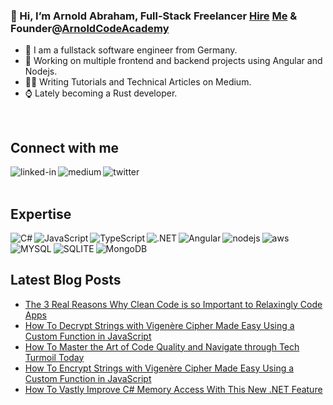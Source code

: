### 👋 Hi, I’m Arnold Abraham, Full-Stack Freelancer [Hire](https://www.freelancermap.de/freelancer-verzeichnis/profile/entwicklung/367608-profil-arnold-abraham-full-stack-web-developer-firmware-developer-videokurse-software-entwicklung-medium-autor-aus-nordrhein-westfalen-wermelskirchen.html) [Me](https://www.linkedin.com/in/arnold-abraham/) & Founder@[ArnoldCodeAcademy](www.arnoldcode.com)

- 🔎 I am a fullstack software engineer from Germany.
- 🔭 Working on multiple frontend and backend projects using Angular and Nodejs.
- ✍🏻 Writing Tutorials and Technical Articles on Medium.
- ⌚ Lately becoming a Rust developer.
<br>

## Connect with me
[<img align="left" alt="linked-in" src="https://img.shields.io/badge/linkedin-%230077B5.svg?&style=for-the-badge&logo=linkedin&logoColor=white" />](https://www.linkedin.com/in/arnold-abraham/)
[<img align="left" alt="medium" src="https://img.shields.io/badge/medium-%2312100E.svg?&style=for-the-badge&logo=medium&logoColor=white" />](https://arnoldcode.medium.com/)
[<img align="left" alt="twitter" src="https://img.shields.io/badge/twitter-%231DA1F2.svg?&style=for-the-badge&logo=twitter&logoColor=white" />](https://twitter.com/ArnoldAbrahamP1)
<br>
<br>
## Expertise

<img align="left" alt="C#" src="https://img.shields.io/badge/C%23-239120?style=for-the-badge&logo=c-sharp&logoColor=white" />
<img align="left" alt="JavaScript" src="https://img.shields.io/badge/JavaScript-323330?style=for-the-badge&logo=javascript&logoColor=F7DF1E" />
<img align="left" alt="TypeScript" src="https://img.shields.io/badge/TypeScript-007ACC?style=for-the-badge&logo=typescript&logoColor=white" />
<img align="left" alt=".NET" src="https://img.shields.io/badge/.NET-5C2D91?style=for-the-badge&logo=.net&logoColor=white" />
<img align="left" alt="Angular" src="https://img.shields.io/badge/Angular-DD0031?style=for-the-badge&logo=angular&logoColor=white" />
<img align="left" alt="nodejs" src="https://img.shields.io/badge/node.js%20-%2343853D.svg?&style=for-the-badge&logo=node.js&logoColor=white" />
<img align="left" alt="aws" src="https://img.shields.io/badge/Amazon%20AWS-%23232F3E?logo=amazon-aws&logoColor=white&style=for-the-badge" />
<img align="left" alt="MYSQL" src="https://img.shields.io/badge/MySQL-00000F?style=for-the-badge&logo=mysql&logoColor=white" />
<img align="left" alt="SQLITE" src="https://img.shields.io/badge/SQLite-07405E?style=for-the-badge&logo=sqlite&logoColor=white" />
<img align="left" alt="MongoDB" src="https://img.shields.io/badge/MongoDB-4EA94B?style=for-the-badge&logo=mongodb&logoColor=white" />
<br>
<br>

## Latest Blog Posts
<!-- BLOG-POST-LIST:START -->
- [The 3 Real Reasons Why Clean Code is so Important to Relaxingly Code Apps](https://arnoldcode.medium.com/the-3-real-reasons-why-clean-code-is-so-important-to-relaxingly-code-apps-f016a0e1ce3b?source=rss-857fb75dacea------2)
- [How To Decrypt Strings with Vigenère Cipher Made Easy Using a Custom Function in JavaScript](https://arnoldcode.medium.com/how-to-decrypt-strings-with-vigen%C3%A8re-cipher-made-easy-using-a-custom-function-in-javascript-6896e9d54a8c?source=rss-857fb75dacea------2)
- [How To Master the Art of Code Quality and Navigate through Tech Turmoil Today](https://levelup.gitconnected.com/how-to-triumph-over-tech-turmoil-embrace-serenity-in-the-software-storm-1d736f68b756?source=rss-857fb75dacea------2)
- [How To Encrypt Strings with Vigenère Cipher Made Easy Using a Custom Function in JavaScript](https://arnoldcode.medium.com/how-to-encrypt-strings-with-vigen%C3%A8re-cipher-made-easy-using-a-custom-function-in-javascript-92d50a4e9dc9?source=rss-857fb75dacea------2)
- [How To Vastly Improve C# Memory Access With This New .NET Feature](https://medium.com/codex/unlock-this-1-hidden-and-innovative-native-memory-function-for-pro-level-development-in-c-d16cc3b0cd7?source=rss-857fb75dacea------2)
<!-- BLOG-POST-LIST:END -->
